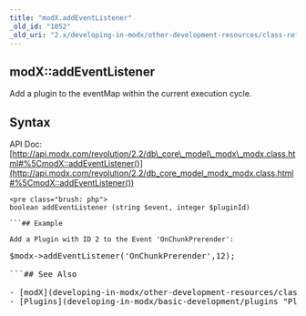 ```yaml
---
title: "modX.addEventListener"
_old_id: "1052"
_old_uri: "2.x/developing-in-modx/other-development-resources/class-reference/modx/modx.addeventlistener"
---
```


## modX::addEventListener

Add a plugin to the eventMap within the current execution cycle.

## Syntax

API Doc: [http://api.modx.com/revolution/2.2/db\_core\_model\_modx\_modx.class.html#%5CmodX::addEventListener()](http://api.modx.com/revolution/2.2/db_core_model_modx_modx.class.html#%5CmodX::addEventListener())

```
<pre class="brush: php">
boolean addEventListener (string $event, integer $pluginId)

```## Example

Add a Plugin with ID 2 to the Event 'OnChunkPrerender':

```
<pre class="brush: php">
$modx->addEventListener('OnChunkPrerender',12);

```## See Also

- [modX](developing-in-modx/other-development-resources/class-reference/modx "modX")
- [Plugins](developing-in-modx/basic-development/plugins "Plugins")